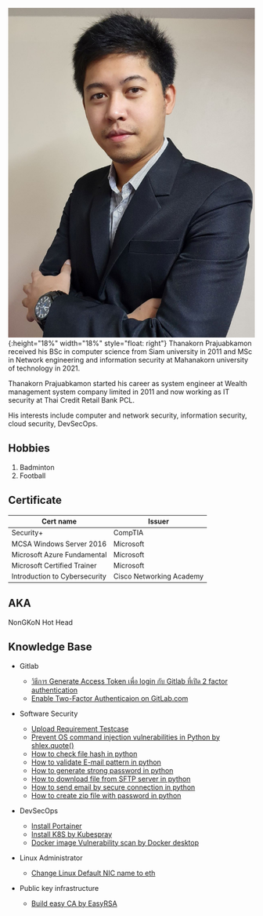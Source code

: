 ![](tanakon_bio.jpg){:height="18%" width="18%" style="float: right"}
Thanakorn Prajuabkamon received his BSc in computer science from Siam university in 2011 and MSc in Network engineering and information security at Mahanakorn university of technology in 2021.

Thanakorn Prajuabkamon started his career as system engineer at Wealth management system company limited in 2011 and now working as IT security at Thai Credit Retail Bank PCL.

His interests include computer and network security, information security, cloud security, DevSecOps.

## Hobbies
1. Badminton
1. Football

## Certificate

Cert name | Issuer
------ | ------
Security+ | CompTIA
MCSA Windows Server 2016 | Microsoft
Microsoft Azure Fundamental | Microsoft
Microsoft Certified Trainer | Microsoft
Introduction to Cybersecurity | Cisco Networking Academy

## AKA
NonGKoN Hot Head

## Knowledge Base
* Gitlab
  * [วิธีการ Generate Access Token เพื่อ login กับ Gitlab ที่เปิด 2 factor authentication](https://nongkon09.github.io/Gitlab2factor)  
  * [Enable Two-Factor Authenticaion on GitLab.com](https://nongkon09.github.io/GitlabEnable2FactorAuthentication)

* Software Security
  * [Upload Requirement Testcase](https://nongkon09.github.io/file_upload_requirement_testcase)
  * [Prevent OS command injection vulnerabilities in Python by shlex.quote()](https://nongkon09.github.io/HowToProtectOSCommandInjection)
  * [How to check file hash in python](https://nongkon09.github.io/HowToCheckHashInPython)
  * [How to validate E-mail pattern in python](https://nongkon09.github.io/HowToValidateEmailPatternInPython)
  * [How to generate strong password in python](https://nongkon09.github.io/HowToGenerateStrongPassword)
  * [How to download file from SFTP server in python](https://nongkon09.github.io/HowtoDownloadFileFromSFTP)
  * [How to send email by secure connection in python](https://nongkon09.github.io/HowtoSendEmailBySecureConnection)
  * [How to create zip file with password in python](https://nongkon09.github.io/HowToCreateZipWithPasswd)

* DevSecOps
  * [Install Portainer](https://nongkon09.github.io/InstallPortainer)
  * [Install K8S by Kubespray](https://nongkon09.github.io/InstallK8SByKubespray)
  * [Docker image Vulnerability scan by Docker desktop](https://nongkon09.github.io/ScanDockerImageWithDockerExt)

* Linux Administrator
  * [Change Linux Default NIC name to eth](https://nongkon09.github.io/ChangeDefaultNICnameLinux)

* Public key infrastructure
  * [Build easy CA by EasyRSA](https://nongkon09.github.io/BuildCAbyEasyRSA)